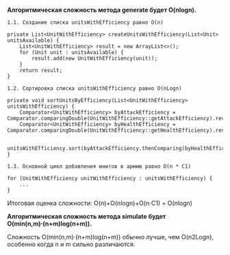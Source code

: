 **Алгоритмическая сложность метода generate будет O(nlogn).**

    1.1. Создание списка unitsWithEfficiency равно O(n)
    
    private List<UnitWithEfficiency> createUnitsWithEfficiency(List<Unit> unitsAvailable) {
        List<UnitWithEfficiency> result = new ArrayList<>();
        for (Unit unit : unitsAvailable) {
            result.add(new UnitWithEfficiency(unit));
        }
        return result;
    }
    
    1.2. Сортировка списка unitsWithEfficiency равно O(nLogn)
    
    private void sortUnitsByEfficiency(List<UnitWithEfficiency> unitsWithEfficiency) {
        Comparator<UnitWithEfficiency> byAttackEfficiency = Comparator.comparingDouble(UnitWithEfficiency::getAttackEfficiency).reversed();
        Comparator<UnitWithEfficiency> byHealthEfficiency = Comparator.comparingDouble(UnitWithEfficiency::getHealthEfficiency).reversed();
        
        unitsWithEfficiency.sort(byAttackEfficiency.thenComparing(byHealthEfficiency));
    }
    
    1.3. Основной цикл добавления юнитов в армию равно O(n * C1)
    
    for (UnitWithEfficiency unitWithEfficiency : unitsWithEfficiency) {
        ...
    }

Итоговая оценка сложности: O(n)+O(nlogn)+O(n⋅C1) = O(nlogn)


**Алгоритмическая сложность метода simulate будет O(min(n,m)⋅(n+m)log(n+m)).**

Сложность O(min(n,m)⋅(n+m)log(n+m)) обычно лучше, чем O(n2Logn), особенно когда n и m сильно различаются.

